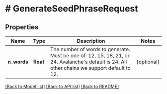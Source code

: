 # # GenerateSeedPhraseRequest

## Properties

Name | Type | Description | Notes
------------ | ------------- | ------------- | -------------
**n_words** | **float** | The number of words to generate. Must be one of: 12, 15, 18, 21, or 24. Avalanche&#39;s default is 24. All other chains we support default to 12. | [optional]

[[Back to Model list]](../../README.md#models) [[Back to API list]](../../README.md#endpoints) [[Back to README]](../../README.md)
